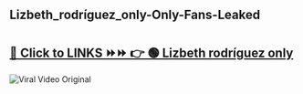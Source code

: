 
 ## Lizbeth_rodríguez_only-Only-Fans-Leaked

# <h2><a href="https://clipsfans.com/Lizbeth_rodríguez_only&ref=git">🔗 Click to LINKS ⏩⏩ 👉 🟢 Lizbeth rodríguez only </a></h2>

<a href="https://clipsfans.com/Lizbeth_rodríguez_only&ref=git" rel="nofollow" data-target="animated-image.originalLink"><img src="https://i.ibb.co.com/xMMVF88/686577567.gif" alt="Viral Video Original" style="max-width: 100%; display: inline-block;" data-target="animated-image.originalImage"></a>
